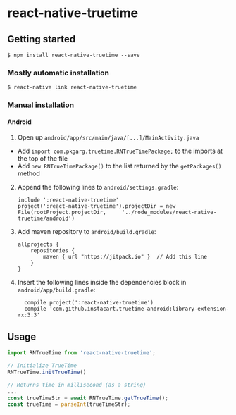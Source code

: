 
# react-native-truetime

## Getting started

`$ npm install react-native-truetime --save`

### Mostly automatic installation

`$ react-native link react-native-truetime`

### Manual installation


#### Android

1. Open up `android/app/src/main/java/[...]/MainActivity.java`
  - Add `import com.pkgarg.truetime.RNTrueTimePackage;` to the imports at the top of the file
  - Add `new RNTrueTimePackage()` to the list returned by the `getPackages()` method
2. Append the following lines to `android/settings.gradle`:
  	```
  	include ':react-native-truetime'
  	project(':react-native-truetime').projectDir = new File(rootProject.projectDir, 	'../node_modules/react-native-truetime/android')
  	```
3. Add maven repository to `android/build.gradle`:
    ```
    allprojects {
        repositories {
            maven { url "https://jitpack.io" }  // Add this line
        }
    }
    ```
4. Insert the following lines inside the dependencies block in `android/app/build.gradle`:
  	```
      compile project(':react-native-truetime')
      compile 'com.github.instacart.truetime-android:library-extension-rx:3.3'
  	```



## Usage
```javascript
import RNTrueTime from 'react-native-truetime';

// Initialize TrueTime
RNTrueTime.initTrueTime()

// Returns time in millisecond (as a string)
...
const trueTimeStr = await RNTrueTime.getTrueTime();
const trueTime = parseInt(trueTimeStr);
```
